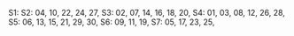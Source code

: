 S1:
S2: 04, 10, 22, 24, 27, 
S3: 02, 07, 14, 16, 18, 20, 
S4: 01, 03, 08, 12, 26, 28, 
S5: 06, 13, 15, 21, 29, 30,
S6: 09, 11, 19, 
S7: 05, 17, 23, 25, 